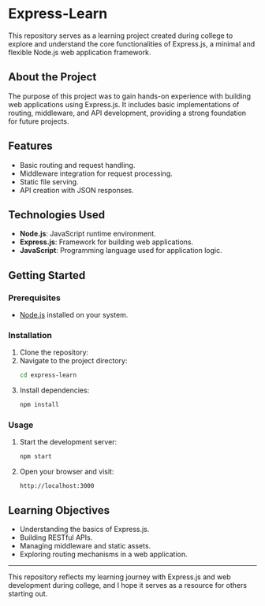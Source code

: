 # Express-Learn

This repository serves as a learning project created during college to explore and understand the core functionalities of Express.js, a minimal and flexible Node.js web application framework.

## About the Project
The purpose of this project was to gain hands-on experience with building web applications using Express.js. It includes basic implementations of routing, middleware, and API development, providing a strong foundation for future projects.

## Features
- Basic routing and request handling.
- Middleware integration for request processing.
- Static file serving.
- API creation with JSON responses.

## Technologies Used
- **Node.js**: JavaScript runtime environment.
- **Express.js**: Framework for building web applications.
- **JavaScript**: Programming language used for application logic.

## Getting Started
### Prerequisites
- [Node.js](https://nodejs.org/) installed on your system.

### Installation
1. Clone the repository:
2. Navigate to the project directory:
   ```bash
   cd express-learn
   ```
3. Install dependencies:
   ```bash
   npm install
   ```

### Usage
1. Start the development server:
   ```bash
   npm start
   ```
2. Open your browser and visit:
   ```
   http://localhost:3000
   ```

## Learning Objectives
- Understanding the basics of Express.js.
- Building RESTful APIs.
- Managing middleware and static assets.
- Exploring routing mechanisms in a web application.

---
This repository reflects my learning journey with Express.js and web development during college, and I hope it serves as a resource for others starting out.

